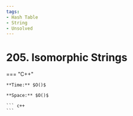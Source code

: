 ```yaml
---
tags:
- Hash Table
- String
- Unsolved
---
```



# 205. Isomorphic Strings

=== "C++"

    **Time:** $O()$

    **Space:** $O()$

    ``` c++
    ```